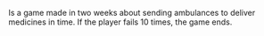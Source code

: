 Is a game made in two weeks about sending ambulances to deliver medicines in time.
If the player fails 10 times, the game ends.
